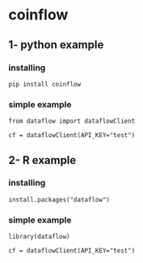 # coinflow


## 1- python example

### installing 

```
pip install coinflow
```

### simple example

```
from dataflow import dataflowClient

cf = dataflowClient(API_KEY="test")
``` 

## 2- R example

### installing 

```
install.packages("dataflow")
```

### simple example

```
library(dataflow)

cf = dataflowClient(API_KEY="test")
``` 